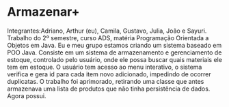 # Armazenar+
Integrantes:Adriano, Arthur (eu), Camila, Gustavo, Julia, João e Sayuri.
Trabalho do 2º semestre, curso ADS, matéria Programação Orientada a Objetos em Java.
Eu e meu grupo estamos criando um sistema baseado em POO Java. Consiste em um sistema de armazenamento e gerenciamento de estoque, controlado pelo usuário, onde ele possa buscar quais materiais ele tem em estoque.
O usuário tem acesso ao menu interativo, o sistema verifica e gera id para cada item novo adicionado, impedindo de ocorrer duplicatas.
O trabalho foi aprimorado, retirando uma classe que antes armazenava uma lista de produtos que não tinha persistência de dados.
Agora possui.
 
